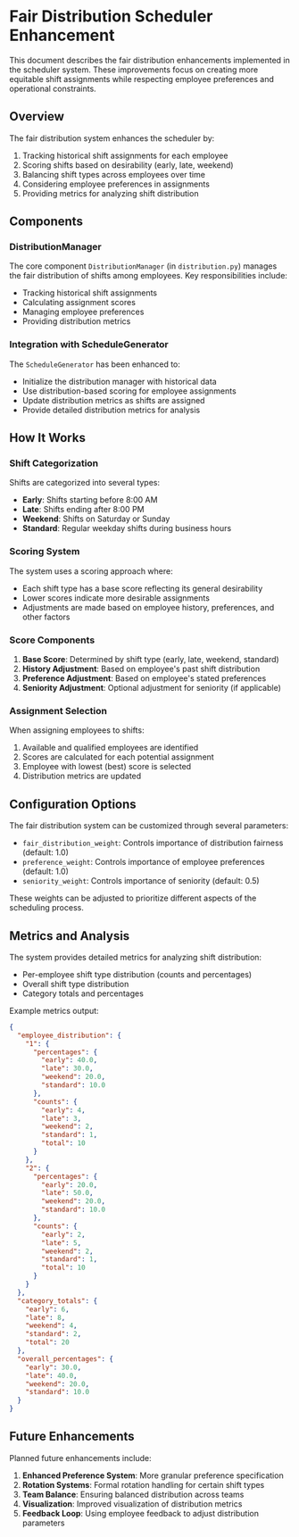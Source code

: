 # Fair Distribution Scheduler Enhancement

This document describes the fair distribution enhancements implemented in the scheduler system. These improvements focus on creating more equitable shift assignments while respecting employee preferences and operational constraints.

## Overview

The fair distribution system enhances the scheduler by:

1. Tracking historical shift assignments for each employee
2. Scoring shifts based on desirability (early, late, weekend)
3. Balancing shift types across employees over time
4. Considering employee preferences in assignments
5. Providing metrics for analyzing shift distribution

## Components

### DistributionManager

The core component `DistributionManager` (in `distribution.py`) manages the fair distribution of shifts among employees. Key responsibilities include:

- Tracking historical shift assignments
- Calculating assignment scores
- Managing employee preferences
- Providing distribution metrics

### Integration with ScheduleGenerator

The `ScheduleGenerator` has been enhanced to:

- Initialize the distribution manager with historical data
- Use distribution-based scoring for employee assignments
- Update distribution metrics as shifts are assigned
- Provide detailed distribution metrics for analysis

## How It Works

### Shift Categorization

Shifts are categorized into several types:
- **Early**: Shifts starting before 8:00 AM
- **Late**: Shifts ending after 8:00 PM
- **Weekend**: Shifts on Saturday or Sunday
- **Standard**: Regular weekday shifts during business hours

### Scoring System

The system uses a scoring approach where:
- Each shift type has a base score reflecting its general desirability
- Lower scores indicate more desirable assignments
- Adjustments are made based on employee history, preferences, and other factors

### Score Components

1. **Base Score**: Determined by shift type (early, late, weekend, standard)
2. **History Adjustment**: Based on employee's past shift distribution
3. **Preference Adjustment**: Based on employee's stated preferences
4. **Seniority Adjustment**: Optional adjustment for seniority (if applicable)

### Assignment Selection

When assigning employees to shifts:
1. Available and qualified employees are identified
2. Scores are calculated for each potential assignment
3. Employee with lowest (best) score is selected
4. Distribution metrics are updated

## Configuration Options

The fair distribution system can be customized through several parameters:

- `fair_distribution_weight`: Controls importance of distribution fairness (default: 1.0)
- `preference_weight`: Controls importance of employee preferences (default: 1.0)
- `seniority_weight`: Controls importance of seniority (default: 0.5)

These weights can be adjusted to prioritize different aspects of the scheduling process.

## Metrics and Analysis

The system provides detailed metrics for analyzing shift distribution:

- Per-employee shift type distribution (counts and percentages)
- Overall shift type distribution
- Category totals and percentages

Example metrics output:
```json
{
  "employee_distribution": {
    "1": {
      "percentages": {
        "early": 40.0,
        "late": 30.0,
        "weekend": 20.0,
        "standard": 10.0
      },
      "counts": {
        "early": 4,
        "late": 3,
        "weekend": 2,
        "standard": 1,
        "total": 10
      }
    },
    "2": {
      "percentages": {
        "early": 20.0,
        "late": 50.0,
        "weekend": 20.0,
        "standard": 10.0
      },
      "counts": {
        "early": 2,
        "late": 5,
        "weekend": 2,
        "standard": 1,
        "total": 10
      }
    }
  },
  "category_totals": {
    "early": 6,
    "late": 8,
    "weekend": 4,
    "standard": 2,
    "total": 20
  },
  "overall_percentages": {
    "early": 30.0,
    "late": 40.0,
    "weekend": 20.0,
    "standard": 10.0
  }
}
```

## Future Enhancements

Planned future enhancements include:

1. **Enhanced Preference System**: More granular preference specification
2. **Rotation Systems**: Formal rotation handling for certain shift types
3. **Team Balance**: Ensuring balanced distribution across teams
4. **Visualization**: Improved visualization of distribution metrics
5. **Feedback Loop**: Using employee feedback to adjust distribution parameters 